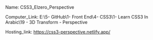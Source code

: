
Name: CSS3_Elzero_Perspective

Computer_Link: E:\5- GitHub\1- Front End\4- CSS3\1- Learn CSS3 In Arabic\19 - 3D Transform - Perspective

Hosting_link: https://css3-perspective.netlify.app/

